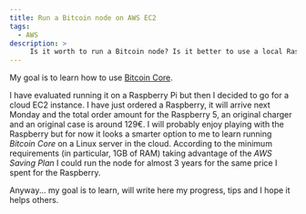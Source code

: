 ```yaml
---
title: Run a Bitcoin node on AWS EC2
tags:
  - AWS
description: >
     Is it worth to run a Bitcoin node? Is it better to use a local Raspberry Pi or a cloud EC2 instance?
---
```


My goal is to learn how to use [Bitcoin Core](https://bitcoincore.org/).

I have evaluated running it on a Raspberry Pi but then I decided to go for a cloud EC2 instance.
I have just ordered a Raspberry, it will arrive next Monday and the total order amount for the Raspberry 5, an original charger and an original case is around 129€. I will probably enjoy playing with the Raspberry but for now it looks a smarter option to me to learn running *Bitcoin Core* on a Linux server in the cloud. According to the minimum requirements (in particular, 1GB of RAM) taking advantage of the *AWS Saving Plan* I could run the node for almost 3 years for the same price I spent for the Raspberry.

Anyway... my goal is to learn, will write here my progress, tips and I hope it helps others.
